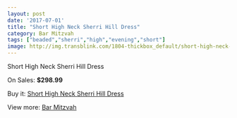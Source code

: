 ```yaml
---
layout: post
date: '2017-07-01'
title: "Short High Neck Sherri Hill Dress"
category: Bar Mitzvah
tags: ["beaded","sherri","high","evening","short"]
image: http://img.transblink.com/1804-thickbox_default/short-high-neck-sherri-hill-dress.jpg
---
```

Short High Neck Sherri Hill Dress

On Sales: **$298.99**
<a href="https://www.transblink.com/en/bar-mitzvah/582-short-high-neck-sherri-hill-dress.html"><amp-img layout="responsive" width="600" height="600" src="//img.transblink.com/1804-thickbox_default/short-high-neck-sherri-hill-dress.jpg" alt="Short High Neck Sherri Hill Dress 0" /></a>
<a href="https://www.transblink.com/en/bar-mitzvah/582-short-high-neck-sherri-hill-dress.html"><amp-img layout="responsive" width="600" height="600" src="//img.transblink.com/1806-thickbox_default/short-high-neck-sherri-hill-dress.jpg" alt="Short High Neck Sherri Hill Dress 1" /></a>
<a href="https://www.transblink.com/en/bar-mitzvah/582-short-high-neck-sherri-hill-dress.html"><amp-img layout="responsive" width="600" height="600" src="//img.transblink.com/1805-thickbox_default/short-high-neck-sherri-hill-dress.jpg" alt="Short High Neck Sherri Hill Dress 2" /></a>

Buy it: [Short High Neck Sherri Hill Dress](https://www.transblink.com/en/bar-mitzvah/582-short-high-neck-sherri-hill-dress.html "Short High Neck Sherri Hill Dress")

View more: [Bar Mitzvah](https://www.transblink.com/en/2-bar-mitzvah "Bar Mitzvah")
